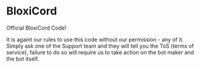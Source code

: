 # BloxiCord
Official BloxiCord Code!

It is againt our rules to use this code without our permission - any of it. Simply ask one of the Support team and they will tell you the ToS (terms of service), failure to do so will require us to take action on the bot maker and the bot itself.
